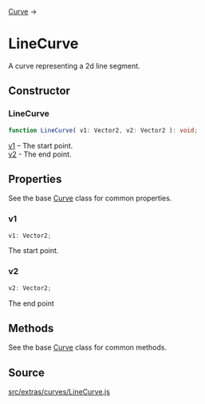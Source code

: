 [Curve](en\extras\core\Curve.html) →

# LineCurve

A curve representing a 2d line segment.

## Constructor

### LineCurve

  
  
```ts  
function LineCurve( v1: Vector2, v2: Vector2 ): void;  
```  

[v1](en\math\Vector2.html) – The start point.  
[v2](en\math\Vector2.html) - The end point.

## Properties

See the base [Curve](en\extras\core\Curve.html) class for common properties.

### v1

  
  
```ts  
v1: Vector2;  
```  

The start point.

### v2

  
  
```ts  
v2: Vector2;  
```  

The end point

## Methods

See the base [Curve](en\extras\core\Curve.html) class for common methods.

## Source

<a
href="https://github.com/mrdoob/three.js/blob/master/src/extras/curves/LineCurve.js">src/extras/curves/LineCurve.js</a>

